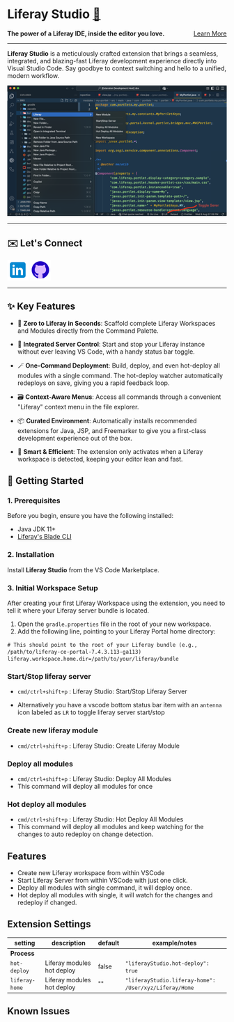 # Liferay Studio [🔗](https://liferay-studio.github.io/)

<div style="display: flex; justify-content: space-between;">
    <span><strong>The power of a Liferay IDE, inside the editor you love.</strong></span>
    <span><a href="https://liferay-studio.github.io/" target="_blank">Learn More</a></span>
</div>

---

**Liferay Studio** is a meticulously crafted extension that brings a seamless, integrated, and blazing-fast Liferay development experience directly into Visual Studio Code. Say goodbye to context switching and hello to a unified, modern workflow.

![Liferay Studio Context Menu](https://github.com/liferay-studio/liferay-studio.github.io/raw/main/public/liferay-studio-menu.png)

---

## ✉️ Let's Connect

[![LinkedIn](https://github.com/liferay-studio/liferay-studio.github.io/raw/main/public/linkedin-48.png "LinkedIn")](https://www.linkedin.com/in/maratibali) [![Github](https://github.com/liferay-studio/liferay-studio.github.io/raw/main/public/github-48.png "Github")](https://github.com/maratib)

---

## ✨ Key Features

- 🚀 **Zero to Liferay in Seconds**: Scaffold complete Liferay Workspaces and Modules directly from the Command Palette.

- 📡 **Integrated Server Control**: Start and stop your Liferay instance without ever leaving VS Code, with a handy status bar toggle.

- 🪄 **One-Command Deployment**: Build, deploy, and even hot-deploy all modules with a single command. The hot-deploy watcher automatically redeploys on save, giving you a rapid feedback loop.

- 🗃️ **Context-Aware Menus**: Access all commands through a convenient "Liferay" context menu in the file explorer.

- 📦 **Curated Environment**: Automatically installs recommended extensions for Java, JSP, and Freemarker to give you a first-class development experience out of the box.

- 🧠 **Smart & Efficient**: The extension only activates when a Liferay workspace is detected, keeping your editor lean and fast.

## 🏁 Getting Started

### 1. Prerequisites

Before you begin, ensure you have the following installed:

- Java JDK 11+
- [Liferay's Blade CLI](https://learn.liferay.com/w/dxp/development/tooling/blade-cli)

### 2. Installation

Install **Liferay Studio** from the VS Code Marketplace.

### 3. Initial Workspace Setup

After creating your first Liferay Workspace using the extension, you need to tell it where your Liferay server bundle is located.

1.  Open the `gradle.properties` file in the root of your new workspace.
2.  Add the following line, pointing to your Liferay Portal home directory:

```properties
# This should point to the root of your Liferay bundle (e.g., /path/to/liferay-ce-portal-7.4.3.113-ga113)
liferay.workspace.home.dir=/path/to/your/liferay/bundle
```

### Start/Stop liferay server

- `cmd/ctrl+shift+p` : Liferay Studio: Start/Stop Liferay Server

- Alternatively you have a vscode bottom status bar item with an `antenna` icon labeled as `LR` to toggle liferay server start/stop

### Create new liferay module

- `cmd/ctrl+shift+p` : Liferay Studio: Create Liferay Module

### Deploy all modules

- `cmd/ctrl+shift+p` : Liferay Studio: Deploy All Modules
- This command will deploy all modules for once

### Hot deploy all modules

- `cmd/ctrl+shift+p` : Liferay Studio: Hot Deploy All Modules
- This command will deploy all modules and keep watching for the changes to auto redeploy on change detection.

## Features

- Create new Liferay workspace from within VSCode
- Start Liferay Server from within VSCode with just one click.
- Deploy all modules with single command, it will deploy once.
- Hot deploy all modules with single, it will watch for the changes and redeploy if changed.

## Extension Settings

| setting        | description                | default | example/notes                                          |
| -------------- | -------------------------- | ------- | ------------------------------------------------------ |
| **Process**    |
| `hot-deploy`   | Liferay modules hot deploy | false   | `"liferayStudio.hot-deploy": true`                     |
| `liferay-home` | Liferay modules hot deploy | ""      | `"liferayStudio.liferay-home": /User/xyz/Liferay/Home` |

## Known Issues
